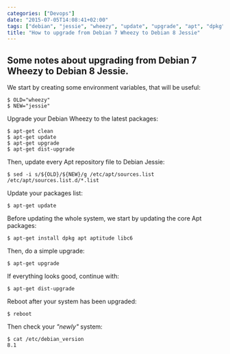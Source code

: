 ```yaml
---
categories: ["Devops"]
date: "2015-07-05T14:08:41+02:00"
tags: ["debian", "jessie", "wheezy", "update", "upgrade", "apt", "dpkg"]
title: "How to upgrade from Debian 7 Wheezy to Debian 8 Jessie"
---
```


## Some notes about upgrading from Debian 7 Wheezy to Debian 8 Jessie.

We start by creating some environment variables, that will be useful:

```
$ OLD="wheezy"
$ NEW="jessie"
```

Upgrade your Debian Wheezy to the latest packages:

```
$ apt-get clean
$ apt-get update
$ apt-get upgrade
$ apt-get dist-upgrade
```

Then, update every Apt repository file to Debian Jessie:

```
$ sed -i s/${OLD}/${NEW}/g /etc/apt/sources.list /etc/apt/sources.list.d/*.list
```

Update your packages list:

```
$ apt-get update
```

Before updating the whole system, we start by updating the core Apt packages:

```
$ apt-get install dpkg apt aptitude libc6
```

Then, do a simple upgrade:

```
$ apt-get upgrade
```

If everything looks good, continue with:

```
$ apt-get dist-upgrade
```

Reboot after your system has been upgraded:

```
$ reboot
```

Then check your *"newly"* system:

```
$ cat /etc/debian_version
8.1
```
